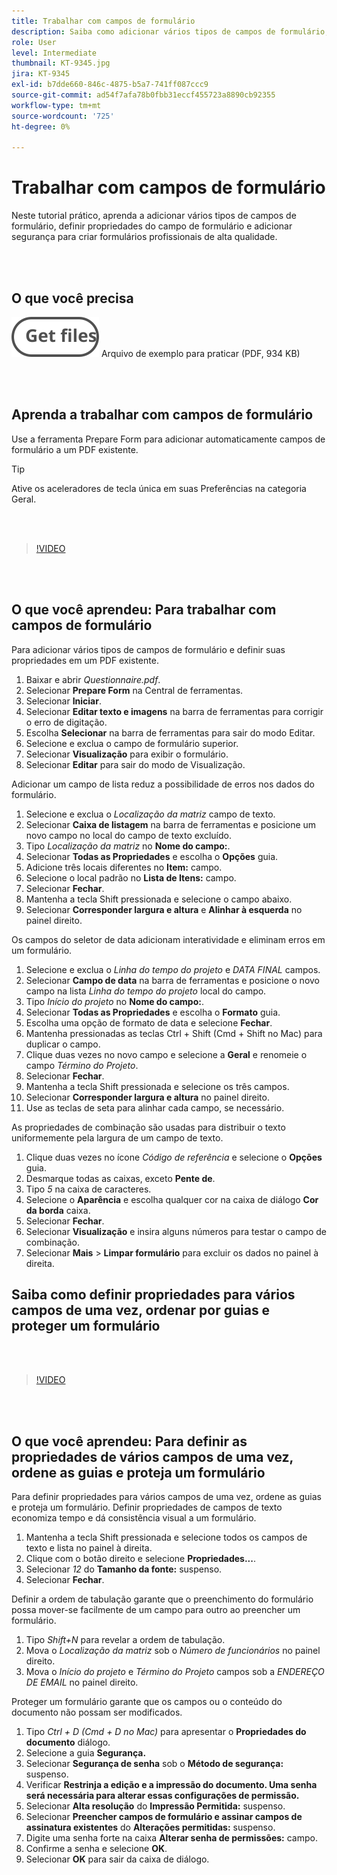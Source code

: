 ```yaml
---
title: Trabalhar com campos de formulário
description: Saiba como adicionar vários tipos de campos de formulário, definir propriedades de campos de formulário e adicionar segurança para criar formulários profissionais de alta qualidade
role: User
level: Intermediate
thumbnail: KT-9345.jpg
jira: KT-9345
exl-id: b7dde660-846c-4875-b5a7-741ff087ccc9
source-git-commit: ad54f7afa78b0fbb31eccf455723a8890cb92355
workflow-type: tm+mt
source-wordcount: '725'
ht-degree: 0%

---
```


# Trabalhar com campos de formulário

Neste tutorial prático, aprenda a adicionar vários tipos de campos de formulário, definir propriedades do campo de formulário e adicionar segurança para criar formulários profissionais de alta qualidade.

<br> 

## O que você precisa

[![Obter arquivo](../assets/Getfiles.svg)](../assets/Questionnaire.pdf)
Arquivo de exemplo para praticar (PDF, 934 KB)

<br> 

## Aprenda a trabalhar com campos de formulário

Use a ferramenta Prepare Form para adicionar automaticamente campos de formulário a um PDF existente.

>[!TIP]
>
>Ative os aceleradores de tecla única em suas Preferências na categoria Geral.

<br> 

>[!VIDEO](https://video.tv.adobe.com/v/340084?quality=12&learn=on&hidetitle=true)

<br> 

## O que você aprendeu: Para trabalhar com campos de formulário

Para adicionar vários tipos de campos de formulário e definir suas propriedades em um PDF existente.

1. Baixar e abrir *Questionnaire.pdf*.
1. Selecionar **Prepare Form** na Central de ferramentas.
1. Selecionar **Iniciar**.
1. Selecionar **Editar texto e imagens** na barra de ferramentas para corrigir o erro de digitação.
1. Escolha **Selecionar** na barra de ferramentas para sair do modo Editar.
1. Selecione e exclua o campo de formulário superior.
1. Selecionar **Visualização** para exibir o formulário.
1. Selecionar **Editar** para sair do modo de Visualização.

Adicionar um campo de lista reduz a possibilidade de erros nos dados do formulário.

1. Selecione e exclua o *Localização da matriz* campo de texto.
1. Selecionar **Caixa de listagem** na barra de ferramentas e posicione um novo campo no local do campo de texto excluído.
1. Tipo *Localização da matriz* no **Nome do campo:**.
1. Selecionar **Todas as Propriedades** e escolha o **Opções** guia.
1. Adicione três locais diferentes no **Item:** campo.
1. Selecione o local padrão no **Lista de Itens:** campo.
1. Selecionar **Fechar**.
1. Mantenha a tecla Shift pressionada e selecione o campo abaixo.
1. Selecionar **Corresponder largura e altura** e **Alinhar à esquerda** no painel direito.

Os campos do seletor de data adicionam interatividade e eliminam erros em um formulário.

1. Selecione e exclua o *Linha do tempo do projeto* e *DATA FINAL* campos.
1. Selecionar **Campo de data** na barra de ferramentas e posicione o novo campo na lista *Linha do tempo do projeto* local do campo.
1. Tipo *Início do projeto* no **Nome do campo:**.
1. Selecionar **Todas as Propriedades** e escolha o **Formato** guia.
1. Escolha uma opção de formato de data e selecione **Fechar**.
1. Mantenha pressionadas as teclas Ctrl + Shift (Cmd + Shift no Mac) para duplicar o campo.
1. Clique duas vezes no novo campo e selecione a **Geral** e renomeie o campo *Término do Projeto*.
1. Selecionar **Fechar**.
1. Mantenha a tecla Shift pressionada e selecione os três campos.
1. Selecionar **Corresponder largura e altura** no painel direito.
1. Use as teclas de seta para alinhar cada campo, se necessário.

As propriedades de combinação são usadas para distribuir o texto uniformemente pela largura de um campo de texto.

1. Clique duas vezes no ícone *Código de referência* e selecione o **Opções** guia.
1. Desmarque todas as caixas, exceto **Pente de**.
1. Tipo *5* na caixa de caracteres.
1. Selecione o **Aparência** e escolha qualquer cor na caixa de diálogo **Cor da borda** caixa.
1. Selecionar **Fechar**.
1. Selecionar **Visualização** e insira alguns números para testar o campo de combinação.
1. Selecionar **Mais** > **Limpar formulário** para excluir os dados no painel à direita.

## Saiba como definir propriedades para vários campos de uma vez, ordenar por guias e proteger um formulário

<br> 

>[!VIDEO](https://video.tv.adobe.com/v/340096?hidetitle=true)

<br> 

## O que você aprendeu: Para definir as propriedades de vários campos de uma vez, ordene as guias e proteja um formulário

Para definir propriedades para vários campos de uma vez, ordene as guias e proteja um formulário. Definir propriedades de campos de texto economiza tempo e dá consistência visual a um formulário.

1. Mantenha a tecla Shift pressionada e selecione todos os campos de texto e lista no painel à direita.
1. Clique com o botão direito e selecione **Propriedades...**.
1. Selecionar *12* do **Tamanho da fonte:** suspenso.
1. Selecionar **Fechar**.

Definir a ordem de tabulação garante que o preenchimento do formulário possa mover-se facilmente de um campo para outro ao preencher um formulário.

1. Tipo *Shift+N* para revelar a ordem de tabulação.
1. Mova o *Localização da matriz* sob o *Número de funcionários* no painel direito.
1. Mova o *Início do projeto* e *Término do Projeto* campos sob a *ENDEREÇO DE EMAIL* no painel direito.

Proteger um formulário garante que os campos ou o conteúdo do documento não possam ser modificados.

1. Tipo *Ctrl + D (Cmd + D no Mac)* para apresentar o **Propriedades do documento** diálogo.
1. Selecione a guia **Segurança.**
1. Selecionar **Segurança de senha** sob o **Método de segurança:** suspenso.
1. Verificar **Restrinja a edição e a impressão do documento. Uma senha será necessária para alterar essas configurações de permissão.**
1. Selecionar **Alta resolução** do **Impressão Permitida:** suspenso.
1. Selecionar **Preencher campos de formulário e assinar campos de assinatura existentes** do **Alterações permitidas:** suspenso.
1. Digite uma senha forte na caixa **Alterar senha de permissões:** campo.
1. Confirme a senha e selecione **OK**.
1. Selecionar **OK** para sair da caixa de diálogo.
